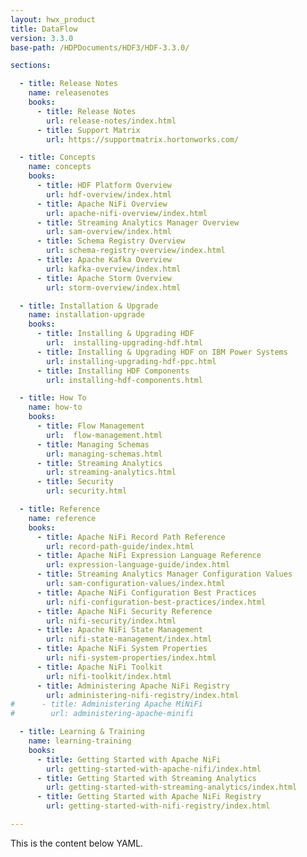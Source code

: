```yaml
---
layout: hwx_product
title: DataFlow
version: 3.3.0
base-path: /HDPDocuments/HDF3/HDF-3.3.0/

sections:

  - title: Release Notes
    name: releasenotes
    books:
      - title: Release Notes
        url: release-notes/index.html
      - title: Support Matrix
        url: https://supportmatrix.hortonworks.com/

  - title: Concepts
    name: concepts
    books:
      - title: HDF Platform Overview
        url: hdf-overview/index.html
      - title: Apache NiFi Overview
        url: apache-nifi-overview/index.html
      - title: Streaming Analytics Manager Overview
        url: sam-overview/index.html
      - title: Schema Registry Overview
        url: schema-registry-overview/index.html
      - title: Apache Kafka Overview
        url: kafka-overview/index.html
      - title: Apache Storm Overview
        url: storm-overview/index.html

  - title: Installation & Upgrade
    name: installation-upgrade
    books:
      - title: Installing & Upgrading HDF
        url:  installing-upgrading-hdf.html
      - title: Installing & Upgrading HDF on IBM Power Systems
        url: installing-upgrading-hdf-ppc.html
      - title: Installing HDF Components
        url: installing-hdf-components.html

  - title: How To
    name: how-to
    books:
      - title: Flow Management
        url:  flow-management.html
      - title: Managing Schemas
        url: managing-schemas.html
      - title: Streaming Analytics
        url: streaming-analytics.html
      - title: Security
        url: security.html

  - title: Reference
    name: reference
    books:
      - title: Apache NiFi Record Path Reference
        url: record-path-guide/index.html
      - title: Apache NiFi Expression Language Reference
        url: expression-language-guide/index.html
      - title: Streaming Analytics Manager Configuration Values
        url: sam-configuration-values/index.html
      - title: Apache NiFi Configuration Best Practices
        url: nifi-configuration-best-practices/index.html
      - title: Apache NiFi Security Reference
        url: nifi-security/index.html
      - title: Apache NiFi State Management
        url: nifi-state-management/index.html
      - title: Apache NiFi System Properties
        url: nifi-system-properties/index.html
      - title: Apache NiFi Toolkit
        url: nifi-toolkit/index.html
      - title: Administering Apache NiFi Registry
        url: administering-nifi-registry/index.html
#      - title: Administering Apache MiNiFi
#        url: administering-apache-minifi

  - title: Learning & Training
    name: learning-training
    books:
      - title: Getting Started with Apache NiFi
        url: getting-started-with-apache-nifi/index.html
      - title: Getting Started with Streaming Analytics
        url: getting-started-with-streaming-analytics/index.html
      - title: Getting Started with Apache NiFi Registry
        url: getting-started-with-nifi-registry/index.html

---
```


This is the content below YAML.
